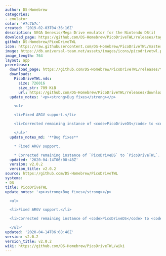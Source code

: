 ```yaml
---
author: DS-Homebrew
categories:
- emulator
color: '#7c7b7c'
created: '2019-02-03T04:36:16Z'
description: SEGA Genesis/Mega Drive emulator for the Nintendo DS(i)
download_page: https://github.com/DS-Homebrew/PicoDriveTWL/releases/tag/v2.0.2
github: DS-Homebrew/PicoDriveTWL
icon: https://raw.githubusercontent.com/DS-Homebrew/PicoDriveTWL/master/genesis-32x32.bmp
image: https://db.universal-team.net/assets/images/icons/picodrivetwl.png
image_length: 764
layout: app
prerelease:
  download_page: https://github.com/DS-Homebrew/PicoDriveTWL/releases/tag/v2.0.2
  downloads:
    PicoDriveTWL.nds:
      size: 726016
      size_str: 709 KiB
      url: https://github.com/DS-Homebrew/PicoDriveTWL/releases/download/v2.0.2/PicoDriveTWL.nds
  update_notes: '<p><strong>Bug fixes</strong></p>

    <ul>

    <li>Fixed ARGV support.</li>

    <li>Corrected remaining instance of <code>PicoDriveDS</code> to <code>PicoDriveTWL</code>.</li>

    </ul>'
  update_notes_md: '**Bug fixes**

    * Fixed ARGV support.

    * Corrected remaining instance of `PicoDriveDS` to `PicoDriveTWL`.'
  updated: '2020-04-14T06:08:48Z'
  version: v2.0.2
  version_title: v2.0.2
source: https://github.com/DS-Homebrew/PicoDriveTWL
systems:
- DS
title: PicoDriveTWL
update_notes: '<p><strong>Bug fixes</strong></p>

  <ul>

  <li>Fixed ARGV support.</li>

  <li>Corrected remaining instance of <code>PicoDriveDS</code> to <code>PicoDriveTWL</code>.</li>

  </ul>'
updated: '2020-04-14T06:08:48Z'
version: v2.0.2
version_title: v2.0.2
wiki: https://github.com/DS-Homebrew/PicoDriveTWL/wiki
---
```

